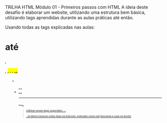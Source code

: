 TRILHA HTML
Módulo 01 - Primeiros passos com HTML
A ideia deste desafio é elaborar um website, utilizando uma estrutura bem básica, utilizando tags aprendidas durante as aulas práticas até então.

Usando todas as tags explicadas nas aulas: <h1>até <h6>, <p>, <mark>, <small>, <i>, <u>, <strong>, <ol>, <ul>, , <li>, <a>, <hr>, , <sub>,<sup><blockquote>

Utilizar novas tags sugeridas: <font>, <del>, <p>, <abbr>(a ideia é buscar estas tags na internet, entender como ela funciona e usar no texto)

